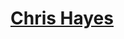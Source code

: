# [Chris Hayes](https://s3.amazonaws.com/writecomments.com/transcripts/15886d39dc802cbebc33f59dcc5ceed4.csv)
